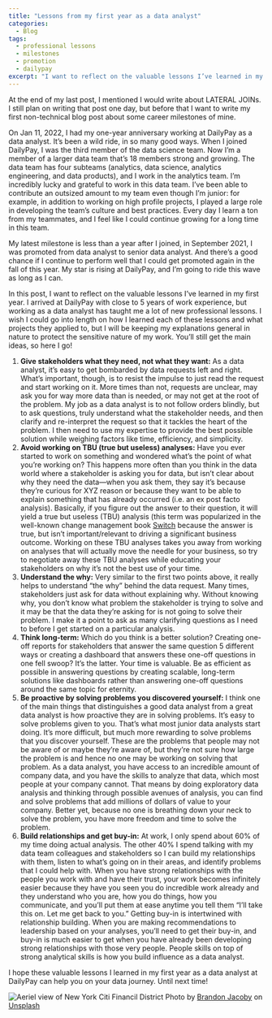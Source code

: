 ```yaml
---
title: "Lessons from my first year as a data analyst"
categories:
  - Blog
tags:
  - professional lessons
  - milestones
  - promotion
  - dailypay
excerpt: "I want to reflect on the valuable lessons I’ve learned in my first year as a data analyst."
---
```

At the end of my last post, I mentioned I would write about LATERAL JOINs. I still plan on writing that post one day, but before that I want to write my first non-technical blog post about some career milestones of mine.

On Jan 11, 2022, I had my one-year anniversary working at DailyPay as a data analyst. It’s been a wild ride, in so many good ways. When I joined DailyPay, I was the third member of the data science team. Now I’m a member of a larger data team that’s 18 members strong and growing. The data team has four subteams (analytics, data science, analytics engineering, and data products), and I work in the analytics team. I’m incredibly lucky and grateful to work in this data team. I’ve been able to contribute an outsized amount to my team even though I’m junior: for example, in addition to working on high profile projects, I played a large role in developing the team’s culture and best practices. Every day I learn a ton from my teammates, and I feel like I could continue growing for a long time in this team. 

My latest milestone is less than a year after I joined, in September 2021, I was promoted from data analyst to senior data analyst. And there’s a good chance if I continue to perform well that I could get promoted again in the fall of this year. My star is rising at DailyPay, and I’m going to ride this wave as long as I can.  

In this post, I want to reflect on the valuable lessons I’ve learned in my first year. I arrived at DailyPay with close to 5 years of work experience, but working as a data analyst has taught me a lot of new professional lessons. I wish I could go into length on how I learned each of these lessons and what projects they applied to, but I will be keeping my explanations general in nature to protect the sensitive nature of my work. You’ll still get the main ideas, so here I go! 

1. **Give stakeholders what they need, not what they want:** As a data analyst, it’s easy to get bombarded by data requests left and right. What’s important, though, is to resist the impulse to just read the request and start working on it. More times than not, requests are unclear, may ask you for way more data than is needed, or may not get at the root of the problem. My job as a data analyst is to not follow orders blindly, but to ask questions, truly understand what the stakeholder needs, and then clarify and re-interpret the request so that it tackles the heart of the problem. I then need to use my expertise to provide the best possible solution while weighing factors like time, efficiency, and simplicity. 
2. **Avoid working on TBU (true but useless) analyses:** Have you ever started to work on something and wondered what’s the point of what you’re working on? This happens more often than you think in the data world where a stakeholder is asking you for data, but isn’t clear about why they need the data—when you ask them, they say it’s because they’re curious for XYZ reason or because they want to be able to explain something that has already occurred (i.e. an ex post facto analysis). Basically, if you figure out the answer to their question, it will yield a true but useless (TBU) analysis (this term was popularized in the well-known change management book [Switch](https://heathbrothers.com/books/switch/) because the answer is true, but isn’t important/relevant to driving a significant business outcome. Working on these TBU analyses takes you away from working on analyses that will actually move the needle for your business, so try to negotiate away these TBU analyses while educating your stakeholders on why it’s not the best use of your time. 
3. **Understand the why:** Very similar to the first two points above, it really helps to understand “the why” behind the data request. Many times, stakeholders just ask for data without explaining why. Without knowing why, you don’t know what problem the stakeholder is trying to solve and it may be that the data they’re asking for is not going to solve their problem. I make it a point to ask as many clarifying questions as I need to before I get started on a particular analysis. 
4. **Think long-term:** Which do you think is a better solution? Creating one-off reports for stakeholders that answer the same question 5 different ways or creating a dashboard that answers these one-off questions in one fell swoop? It’s the latter. Your time is valuable. Be as efficient as possible in answering questions by creating scalable, long-term solutions like dashboards rather than answering one-off questions around the same topic for eternity. 
5. **Be proactive by solving problems you discovered yourself:** I think one of the main things that distinguishes a good data analyst from a great data analyst is how proactive they are in solving problems. It’s easy to solve problems given to you. That’s what most junior data analysts start doing. It’s more difficult, but much more rewarding to solve problems that you discover yourself. These are the problems that people may not be aware of or maybe they’re aware of, but they’re not sure how large the problem is and hence no one may be working on solving that problem. As a data analyst, you have access to an incredible amount of company data, and you have the skills to analyze that data, which most people at your company cannot. That means by doing exploratory data analysis and thinking through possible avenues of analysis, you can find and solve problems that add millions of dollars of value to your company. Better yet, because no one is breathing down your neck to solve the problem, you have more freedom and time to solve the problem. 
6. **Build relationships and get buy-in:** At work, I only spend about 60% of my time doing actual analysis. The other 40% I spend talking with my data team colleagues and stakeholders so I can build my relationships with them, listen to what’s going on in their areas, and identify problems that I could help with. When you have strong relationships with the people you work with and have their trust, your work becomes infinitely easier because they have you seen you do incredible work already and they understand who you are, how you do things, how you communicate, and you’ll put them at ease anytime you tell them “I’ll take this on. Let me get back to you.” Getting buy-in is intertwined with relationship building. When you are making recommendations to leadership based on your analyses, you’ll need to get their buy-in, and buy-in is much easier to get when you have already been developing strong relationships with those very people. People skills on top of strong analytical skills is how you build influence as a data analyst. 

I hope these valuable lessons I learned in my first year as a data analyst at DailyPay can help you on your data journey. Until next time! 

![Aeriel view of New York Citi Financil District](https://images.unsplash.com/photo-1499566727020-881da110a0b0?ixlib=rb-1.2.1&ixid=MnwxMjA3fDB8MHxwaG90by1wYWdlfHx8fGVufDB8fHx8&auto=format&fit=crop&w=2143&q=80)
<span class="photo-credit">Photo by <a href="https://unsplash.com/@jacobybrandon">Brandon Jacoby</a> on <a href="https://unsplash.com/">Unsplash</a></span>